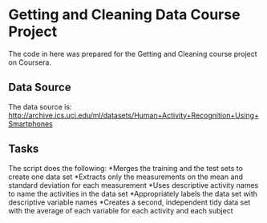 # Getting and Cleaning Data Course Project
The code in here was prepared for the Getting and Cleaning course project on Coursera.
## Data Source
The data source is: http://archive.ics.uci.edu/ml/datasets/Human+Activity+Recognition+Using+Smartphones 
## Tasks
The script does the following:
*Merges the training and the test sets to create one data set
*Extracts only the measurements on the mean and standard deviation for each measurement
*Uses descriptive activity names to name the activities in the data set
*Appropriately labels the data set with descriptive variable names
*Creates a second, independent tidy data set with the average of each variable for each activity and each subject

